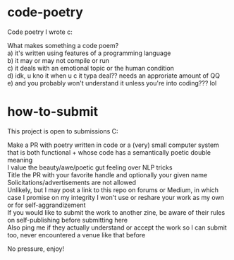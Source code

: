 # code-poetry
Code poetry I wrote c:


What makes something a code poem?<br />
a) it's written using features of a programming language<br />
b) it may or may not compile or run<br />
c) it deals with an emotional topic or the human condition<br />
d) idk, u kno it when u c it typa deal?? needs an approriate amount of QQ<br />
e) and you probably won't understand it unless you're into coding??? lol<br />

# how-to-submit

This project is open to submissions C:<br />

Make a PR with poetry written in code or a (very) small computer system that is both functional + whose code has a semantically poetic double meaning<br />
I value the beauty/awe/poetic gut feeling over NLP tricks<br />
Title the PR with your favorite handle and optionally your given name<br />
Solicitations/advertisements are not allowed<br />
Unlikely, but I may post a link to this repo on forums or Medium, in which case I promise on my integrity I won't use or reshare your work as my own or for self-aggrandizement<br />
If you would like to submit the work to another zine, be aware of their rules on self-publishing before submitting here<br />
Also ping me if they actually understand or accept the work so I can submit too, never encountered a venue like that before<br />


No pressure, enjoy!

